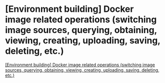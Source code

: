 # [Environment building] Docker image related operations (switching image sources, querying, obtaining, viewing, creating, uploading, saving, deleting, etc.)
[[Environment building] Docker image related operations (switching image sources, querying, obtaining, viewing, creating, uploading, saving, deleting, etc.)](https://aiwithcloud.com/2022/09/16/environment_building_docker_image_related_operations_switching_image_sources_querying_obtaining_viewing_creating_uploading_saving_deleting_etc/)